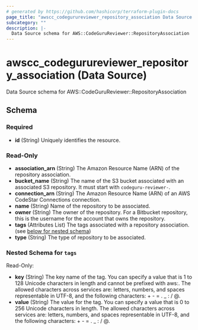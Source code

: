 ```yaml
---
# generated by https://github.com/hashicorp/terraform-plugin-docs
page_title: "awscc_codegurureviewer_repository_association Data Source - terraform-provider-awscc"
subcategory: ""
description: |-
  Data Source schema for AWS::CodeGuruReviewer::RepositoryAssociation
---
```


# awscc_codegurureviewer_repository_association (Data Source)

Data Source schema for AWS::CodeGuruReviewer::RepositoryAssociation



<!-- schema generated by tfplugindocs -->
## Schema

### Required

- **id** (String) Uniquely identifies the resource.

### Read-Only

- **association_arn** (String) The Amazon Resource Name (ARN) of the repository association.
- **bucket_name** (String) The name of the S3 bucket associated with an associated S3 repository. It must start with `codeguru-reviewer-`.
- **connection_arn** (String) The Amazon Resource Name (ARN) of an AWS CodeStar Connections connection.
- **name** (String) Name of the repository to be associated.
- **owner** (String) The owner of the repository. For a Bitbucket repository, this is the username for the account that owns the repository.
- **tags** (Attributes List) The tags associated with a repository association. (see [below for nested schema](#nestedatt--tags))
- **type** (String) The type of repository to be associated.

<a id="nestedatt--tags"></a>
### Nested Schema for `tags`

Read-Only:

- **key** (String) The key name of the tag. You can specify a value that is 1 to 128 Unicode characters in length and cannot be prefixed with aws:. The allowed characters across services are: letters, numbers, and spaces representable in UTF-8, and the following characters: + - = . _ : / @.
- **value** (String) The value for the tag. You can specify a value that is 0 to 256 Unicode characters in length. The allowed characters across services are: letters, numbers, and spaces representable in UTF-8, and the following characters: + - = . _ : / @.


